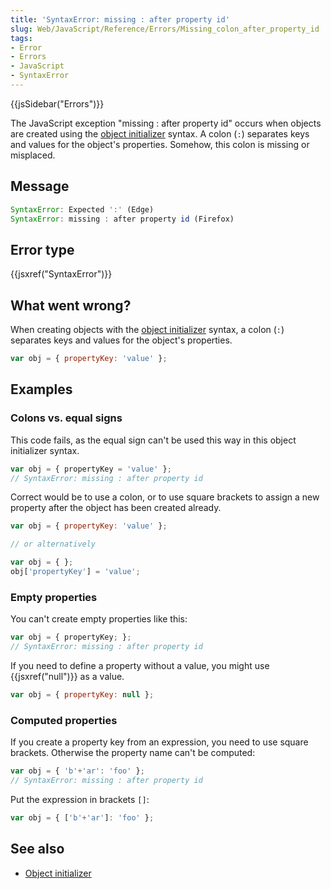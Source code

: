 ```yaml
---
title: 'SyntaxError: missing : after property id'
slug: Web/JavaScript/Reference/Errors/Missing_colon_after_property_id
tags:
- Error
- Errors
- JavaScript
- SyntaxError
---
```

{{jsSidebar("Errors")}}

The JavaScript exception "missing : after property id" occurs when objects are
created using the
[object initializer](/en-US/docs/Web/JavaScript/Reference/Operators/Object_initializer)
syntax. A colon (`:`) separates keys and values for the object's properties.
Somehow, this colon is missing or misplaced.

## Message

```js
SyntaxError: Expected ':' (Edge)
SyntaxError: missing : after property id (Firefox)
```

## Error type

{{jsxref("SyntaxError")}}

## What went wrong?

When creating objects with the
[object initializer](/en-US/docs/Web/JavaScript/Reference/Operators/Object_initializer)
syntax, a colon (`:`) separates keys and values for the object's properties.

```js
var obj = { propertyKey: 'value' };
```

## Examples

### Colons vs. equal signs

This code fails, as the equal sign can't be used this way in this object
initializer syntax.

```js example-bad
var obj = { propertyKey = 'value' };
// SyntaxError: missing : after property id
```

Correct would be to use a colon, or to use square brackets to assign a new
property after the object has been created already.

```js example-good
var obj = { propertyKey: 'value' };

// or alternatively

var obj = { };
obj['propertyKey'] = 'value';
```

### Empty properties

You can't create empty properties like this:

```js example-bad
var obj = { propertyKey; };
// SyntaxError: missing : after property id
```

If you need to define a property without a value, you might use
{{jsxref("null")}} as a value.

```js example-good
var obj = { propertyKey: null };
```

### Computed properties

If you create a property key from an expression, you need to use square
brackets. Otherwise the property name can't be computed:

```js example-bad
var obj = { 'b'+'ar': 'foo' };
// SyntaxError: missing : after property id
```

Put the expression in brackets `[]`:

```js example-good
var obj = { ['b'+'ar']: 'foo' };
```

## See also

- [Object initializer](/en-US/docs/Web/JavaScript/Reference/Operators/Object_initializer)
